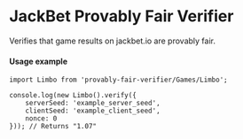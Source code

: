 # JackBet Provably Fair Verifier

Verifies that game results on jackbet.io are provably fair.

#### Usage example
```
import Limbo from 'provably-fair-verifier/Games/Limbo';

console.log(new Limbo().verify({
    serverSeed: 'example_server_seed',
    clientSeed: 'example_client_seed',
    nonce: 0
})); // Returns "1.07"
```
